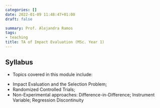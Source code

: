 ```yaml
---
categories: []
date: 2022-01-09 11:48:47+01:00
draft: false

summary: Prof. Alejandra Ramos
tags:
- teaching
title: TA of Impact Evaluation (MSc. Year 1)
---
```



## Syllabus 

* Topics covered in this module include:
- Impact Evaluation and the Selection Problem;
- Randomized Controlled Trials;
- Non-Experimental approaches: Difference-in-Difference; Instrument Variable; Regression Discontinuity



